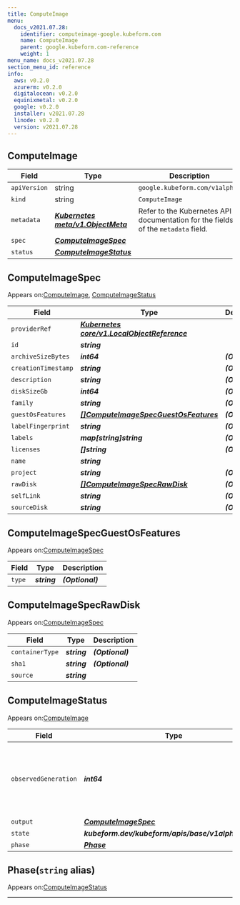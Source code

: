 ```yaml
---
title: ComputeImage
menu:
  docs_v2021.07.28:
    identifier: computeimage-google.kubeform.com
    name: ComputeImage
    parent: google.kubeform.com-reference
    weight: 1
menu_name: docs_v2021.07.28
section_menu_id: reference
info:
  aws: v0.2.0
  azurerm: v0.2.0
  digitalocean: v0.2.0
  equinixmetal: v0.2.0
  google: v0.2.0
  installer: v2021.07.28
  linode: v0.2.0
  version: v2021.07.28
---
```


## ComputeImage
| Field | Type | Description |
| ------ | ----- | ----------- |
| `apiVersion` | string | `google.kubeform.com/v1alpha1` |
|    `kind` | string | `ComputeImage` |
| `metadata` | ***[Kubernetes meta/v1.ObjectMeta](https://v1-18.docs.kubernetes.io/docs/reference/generated/kubernetes-api/v1.18/#objectmeta-v1-meta)***|Refer to the Kubernetes API documentation for the fields of the `metadata` field.|
| `spec` | ***[ComputeImageSpec](#computeimagespec)***||
| `status` | ***[ComputeImageStatus](#computeimagestatus)***||
## ComputeImageSpec

Appears on:[ComputeImage](#computeimage), [ComputeImageStatus](#computeimagestatus)

| Field | Type | Description |
| ------ | ----- | ----------- |
| `providerRef` | ***[Kubernetes core/v1.LocalObjectReference](https://v1-18.docs.kubernetes.io/docs/reference/generated/kubernetes-api/v1.18/#localobjectreference-v1-core)***||
| `id` | ***string***||
| `archiveSizeBytes` | ***int64***| ***(Optional)*** |
| `creationTimestamp` | ***string***| ***(Optional)*** |
| `description` | ***string***| ***(Optional)*** |
| `diskSizeGb` | ***int64***| ***(Optional)*** |
| `family` | ***string***| ***(Optional)*** |
| `guestOsFeatures` | ***[[]ComputeImageSpecGuestOsFeatures](#computeimagespecguestosfeatures)***| ***(Optional)*** |
| `labelFingerprint` | ***string***| ***(Optional)*** |
| `labels` | ***map[string]string***| ***(Optional)*** |
| `licenses` | ***[]string***| ***(Optional)*** |
| `name` | ***string***||
| `project` | ***string***| ***(Optional)*** |
| `rawDisk` | ***[[]ComputeImageSpecRawDisk](#computeimagespecrawdisk)***| ***(Optional)*** |
| `selfLink` | ***string***| ***(Optional)*** |
| `sourceDisk` | ***string***| ***(Optional)*** |
## ComputeImageSpecGuestOsFeatures

Appears on:[ComputeImageSpec](#computeimagespec)

| Field | Type | Description |
| ------ | ----- | ----------- |
| `type` | ***string***| ***(Optional)*** |
## ComputeImageSpecRawDisk

Appears on:[ComputeImageSpec](#computeimagespec)

| Field | Type | Description |
| ------ | ----- | ----------- |
| `containerType` | ***string***| ***(Optional)*** |
| `sha1` | ***string***| ***(Optional)*** |
| `source` | ***string***||
## ComputeImageStatus

Appears on:[ComputeImage](#computeimage)

| Field | Type | Description |
| ------ | ----- | ----------- |
| `observedGeneration` | ***int64***| ***(Optional)*** Resource generation, which is updated on mutation by the API Server.|
| `output` | ***[ComputeImageSpec](#computeimagespec)***| ***(Optional)*** |
| `state` | ***kubeform.dev/kubeform/apis/base/v1alpha1.State***| ***(Optional)*** |
| `phase` | ***[Phase](#phase)***| ***(Optional)*** |
## Phase(`string` alias)

Appears on:[ComputeImageStatus](#computeimagestatus)

---
